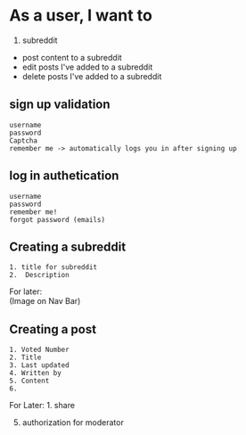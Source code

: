 # As a user, I want to
1. subreddit


- post content to a subreddit
- edit posts I've added to a subreddit
- delete posts I've added to a subreddit
 





## sign up validation
    username
    password
    Captcha
    remember me -> automatically logs you in after signing up


## log in authetication
    username
    password
    remember me!
    forgot password (emails)


## Creating a subreddit
    1. title for subreddit
    2.  Description

For later:    
(Image on Nav Bar)

## Creating a post
    1. Voted Number
    2. Title
    3. Last updated
    4. Written by
    5. Content
    6.
For Later:
    1. share

5. authorization for moderator
